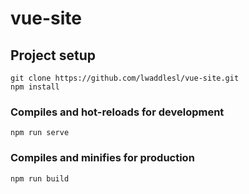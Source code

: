 # vue-site

## Project setup
```
git clone https://github.com/lwaddlesl/vue-site.git
npm install
```

### Compiles and hot-reloads for development
```
npm run serve
```

### Compiles and minifies for production
```
npm run build
```
